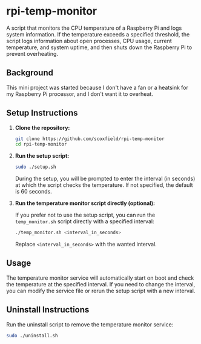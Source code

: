 # rpi-temp-monitor

A script that monitors the CPU temperature of a Raspberry Pi and logs system information. If the temperature exceeds a specified threshold, the script logs information about open processes, CPU usage, current temperature, and system uptime, and then shuts down the Raspberry Pi to prevent overheating.

## Background

This mini project was started because I don't have a fan or a heatsink for my Raspberry Pi processor, and I don't want it to overheat.

## Setup Instructions

1. **Clone the repository:**

    ```bash
    git clone https://github.com/scoxfield/rpi-temp-monitor
    cd rpi-temp-monitor
    ```

2. **Run the setup script:**

    ```bash
    sudo ./setup.sh
    ```

    During the setup, you will be prompted to enter the interval (in seconds) at which the script checks the temperature. If not specified, the default is 60 seconds.

3. **Run the temperature monitor script directly (optional):**

    If you prefer not to use the setup script, you can run the `temp_monitor.sh` script directly with a specified interval:

    ```bash
    ./temp_monitor.sh <interval_in_seconds>
    ```

    Replace `<interval_in_seconds>` with the wanted interval.

## Usage

The temperature monitor service will automatically start on boot and check the temperature at the specified interval. If you need to change the interval, you can modify the service file or rerun the setup script with a new interval.

## Uninstall Instructions

Run the uninstall script to remove the temperature monitor service:

```bash
sudo ./uninstall.sh
```
